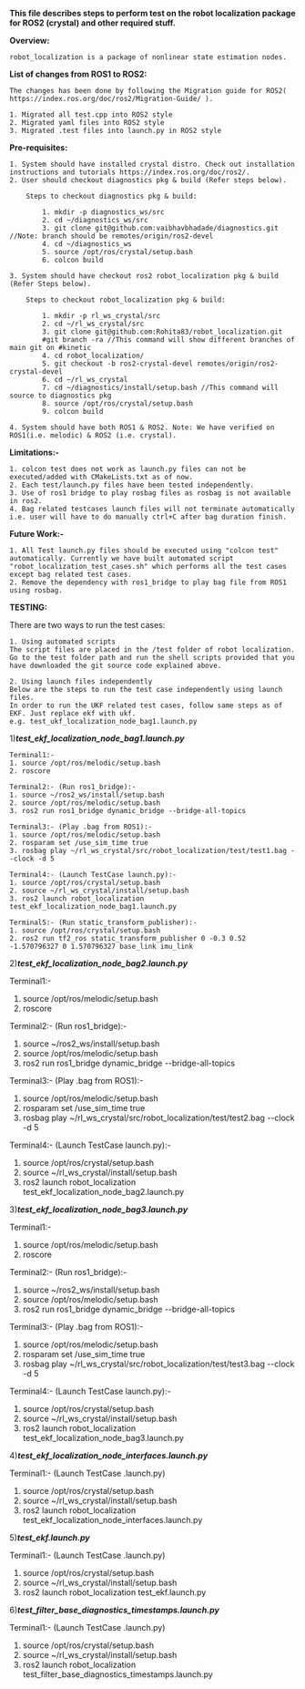 
**This file describes steps to perform test on the robot localization package for ROS2 (crystal) and other required stuff.**

**Overview:**

	robot_localization is a package of nonlinear state estimation nodes.

**List of changes from ROS1 to ROS2:**

	The changes has been done by following the Migration guide for ROS2( https://index.ros.org/doc/ros2/Migration-Guide/ ).

	1. Migrated all test.cpp into ROS2 style
	2. Migrated yaml files into ROS2 style
	3. Migrated .test files into launch.py in ROS2 style

**Pre-requisites:**

	1. System should have installed crystal distro. Check out installation instructions and tutorials https://index.ros.org/doc/ros2/.
	2. User should checkout diagnostics pkg & build (Refer steps below).

		Steps to checkout diagnostics pkg & build:

			1. mkdir -p diagnostics_ws/src
			2. cd ~/diagnostics_ws/src
			3. git clone git@github.com:vaibhavbhadade/diagnostics.git //Note: branch should be remotes/origin/ros2-devel 
			4. cd ~/diagnostics_ws
			5. source /opt/ros/crystal/setup.bash
			6. colcon build

	3. System should have checkout ros2 robot_localization pkg & build (Refer Steps below).

		Steps to checkout robot_localization pkg & build:

			1. mkdir -p rl_ws_crystal/src
			2. cd ~/rl_ws_crystal/src
			3. git clone git@github.com:Rohita83/robot_localization.git
			#git branch -ra //This command will show different branches of main git on #kinetic
			4. cd robot_localization/
			5. git checkout -b ros2-crystal-devel remotes/origin/ros2-crystal-devel
			6. cd ~/rl_ws_crystal
			7. cd ~/diagnostics/install/setup.bash //This command will source to diagnostics pkg
			8. source /opt/ros/crystal/setup.bash
			9. colcon build

	4. System should have both ROS1 & ROS2. Note: We have verified on ROS1(i.e. melodic) & ROS2 (i.e. crystal).

**Limitations:-** 

	1. colcon test does not work as launch.py files can not be executed/added with CMakeLists.txt as of now.
	2. Each test/launch.py files have been tested independently.
	3. Use of ros1 bridge to play rosbag files as rosbag is not available in ros2.
	4. Bag related testcases launch files will not terminate automatically i.e. user will have to do manually ctrl+C after bag duration finish.

**Future Work:-**

	1. All Test launch.py files should be executed using "colcon test" automatically. Currently we have built automated script "robot_localization_test_cases.sh" which performs all the test cases except bag related test cases.
	2. Remove the dependency with ros1_bridge to play bag file from ROS1 using rosbag.

**TESTING:**

There are two ways to run the test cases:

	1. Using automated scripts
	The script files are placed in the /test folder of robot localization.
	Go to the test folder path and run the shell scripts provided that you have downloaded the git source code explained above.

	2. Using launch files independently
	Below are the steps to run the test case independently using launch files.
	In order to run the UKF related test cases, follow same steps as of EKF. Just replace ekf with ukf.
	e.g. test_ukf_localization_node_bag1.launch.py

1)*******test_ekf_localization_node_bag1.launch.py*******

	Terminal1:-
	1. source /opt/ros/melodic/setup.bash
	2. roscore

	Terminal2:- (Run ros1_bridge):-
	1. source ~/ros2_ws/install/setup.bash
	2. source /opt/ros/melodic/setup.bash
	3. ros2 run ros1_bridge dynamic_bridge --bridge-all-topics	

	Terminal3:- (Play .bag from ROS1):-
	1. source /opt/ros/melodic/setup.bash
	2. rosparam set /use_sim_time true
	3. rosbag play ~/rl_ws_crystal/src/robot_localization/test/test1.bag --clock -d 5

	Terminal4:- (Launch TestCase launch.py):-
	1. source /opt/ros/crystal/setup.bash
	2. source ~/rl_ws_crystal/install/setup.bash
	3. ros2 launch robot_localization test_ekf_localization_node_bag1.launch.py

	Terminal5:- (Run static_transform_publisher):-
	1. source /opt/ros/crystal/setup.bash
	2. ros2 run tf2_ros static_transform_publisher 0 -0.3 0.52 -1.570796327 0 1.570796327 base_link imu_link


2)*******test_ekf_localization_node_bag2.launch.py*******

Terminal1:-
1. source /opt/ros/melodic/setup.bash
2. roscore

Terminal2:- (Run ros1_bridge):-
1. source ~/ros2_ws/install/setup.bash
2. source /opt/ros/melodic/setup.bash
3. ros2 run ros1_bridge dynamic_bridge --bridge-all-topics	

Terminal3:- (Play .bag from ROS1):-
1. source /opt/ros/melodic/setup.bash
2. rosparam set /use_sim_time true
3. rosbag play ~/rl_ws_crystal/src/robot_localization/test/test2.bag --clock -d 5

Terminal4:- (Launch TestCase launch.py):-
1. source /opt/ros/crystal/setup.bash
2. source ~/rl_ws_crystal/install/setup.bash
3. ros2 launch robot_localization test_ekf_localization_node_bag2.launch.py

3)*******test_ekf_localization_node_bag3.launch.py*******

Terminal1:-
1. source /opt/ros/melodic/setup.bash
2. roscore

Terminal2:- (Run ros1_bridge):-
1. source ~/ros2_ws/install/setup.bash
2. source /opt/ros/melodic/setup.bash
3. ros2 run ros1_bridge dynamic_bridge --bridge-all-topics	

Terminal3:- (Play .bag from ROS1):-
1. source /opt/ros/melodic/setup.bash
2. rosparam set /use_sim_time true
3. rosbag play ~/rl_ws_crystal/src/robot_localization/test/test3.bag --clock -d 5

Terminal4:- (Launch TestCase launch.py):-
1. source /opt/ros/crystal/setup.bash
2. source ~/rl_ws_crystal/install/setup.bash
3. ros2 launch robot_localization test_ekf_localization_node_bag3.launch.py

4)*******test_ekf_localization_node_interfaces.launch.py*******

Terminal1:- (Launch TestCase .launch.py)
1. source /opt/ros/crystal/setup.bash
2. source ~/rl_ws_crystal/install/setup.bash
3. ros2 launch robot_localization test_ekf_localization_node_interfaces.launch.py

5)*******test_ekf.launch.py*******

Terminal1:- (Launch TestCase .launch.py)
1. source /opt/ros/crystal/setup.bash
2. source ~/rl_ws_crystal/install/setup.bash
3. ros2 launch robot_localization test_ekf.launch.py

6)*******test_filter_base_diagnostics_timestamps.launch.py*******

Terminal1:- (Launch TestCase .launch.py)
1. source /opt/ros/crystal/setup.bash
2. source ~/rl_ws_crystal/install/setup.bash
3. ros2 launch robot_localization test_filter_base_diagnostics_timestamps.launch.py
